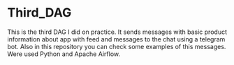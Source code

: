 # Third_DAG
This is the third DAG I did on practice. It  sends messages with basic product information about app with feed and messages to the chat using a telegram bot. Also in this repository you can check some examples of this messages. Were used Python and Apache Airflow.
